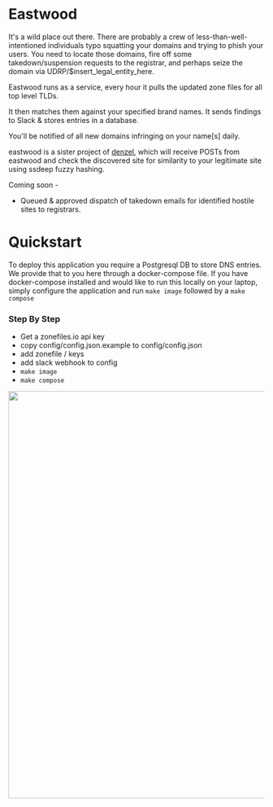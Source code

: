 # Eastwood


It's a wild place out there. There are probably a crew of less-than-well-intentioned individuals typo squatting your domains and trying to phish your users. You need to locate those domains, fire off some takedown/suspension requests to the registrar, and perhaps seize the domain via UDRP/$insert_legal_entity_here.

Eastwood runs as a service, every hour it pulls the updated zone files for all top level TLDs.

It then matches them against your specified brand names. It sends findings to Slack & stores entries in a database.

You'll be notified of all new domains infringing on your name[s] daily.

eastwood is a sister project of [denzel](https://github.com/cmc/denzel), which will receive POSTs from eastwood and check the discovered site for similarity to your legitimate site using ssdeep fuzzy hashing.

Coming soon - 
   - Queued & approved dispatch of takedown emails for identified hostile sites to registrars.

# Quickstart
To deploy this application you require a Postgresql DB to store DNS entries. We provide that to you here through a docker-compose file. If you have docker-compose installed and would like to run this locally on your laptop, simply configure the application and run `make image` followed by a `make compose`

### Step By Step
   - Get a zonefiles.io api key
   - copy config/config.json.example to config/config.json
   - add zonefile / keys
   - add slack webhook to config
   - `make image`
   - `make compose`
 

<img src="https://github.com/cmc/eastwood/blob/master/images/clint-eastwood.jpg" width="1000" height="800">
